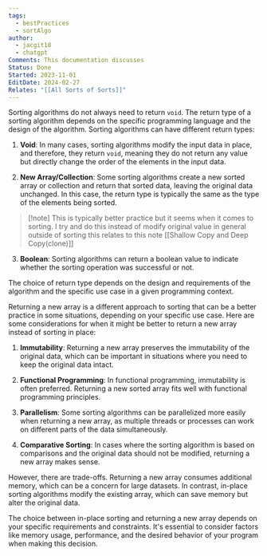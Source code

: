 ```yaml
---
tags:
  - bestPractices
  - sortAlgo
author:
  - jacgit18
  - chatgpt
Comments: This documentation discusses
Status: Done
Started: 2023-11-01
EditDate: 2024-02-27
Relates: "[[All Sorts of Sorts]]"
---
```

Sorting algorithms do not always need to return `void`. The return type of a sorting algorithm depends on the specific programming language and the design of the algorithm. Sorting algorithms can have different return types:  
  
1. **Void**: In many cases, sorting algorithms modify the input data in place, and therefore, they return `void`, meaning they do not return any value but directly change the order of the elements in the input data.  
  
2. **New Array/Collection**: Some sorting algorithms create a new sorted array or collection and return that sorted data, leaving the original data unchanged. In this case, the return type is typically the same as the type of the elements being sorted. 
>[!note] This is typically better practice but it seems when it comes to sorting. I try and do this instead of modify original value in general outside of sorting this relates to this note [[Shallow Copy and Deep Copy(clone)]]
  
3. **Boolean**: Sorting algorithms can return a boolean value to indicate whether the sorting operation was successful or not.  
  
The choice of return type depends on the design and requirements of the algorithm and the specific use case in a given programming context.  
  
  
Returning a new array is a different approach to sorting that can be a better practice in some situations, depending on your specific use case. Here are some considerations for when it might be better to return a new array instead of sorting in place:  
  
1. **Immutability**: Returning a new array preserves the immutability of the original data, which can be important in situations where you need to keep the original data intact.  
  
2. **Functional Programming**: In functional programming, immutability is often preferred. Returning a new sorted array fits well with functional programming principles.  
  
3. **Parallelism**: Some sorting algorithms can be parallelized more easily when returning a new array, as multiple threads or processes can work on different parts of the data simultaneously.  
  
4. **Comparative Sorting**: In cases where the sorting algorithm is based on comparisons and the original data should not be modified, returning a new array makes sense.  
  
However, there are trade-offs. Returning a new array consumes additional memory, which can be a concern for large datasets. In contrast, in-place sorting algorithms modify the existing array, which can save memory but alter the original data.  
  
The choice between in-place sorting and returning a new array depends on your specific requirements and constraints. It's essential to consider factors like memory usage, performance, and the desired behavior of your program when making this decision.

